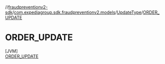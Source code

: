 //[fraudpreventionv2-sdk](../../../../index.md)/[com.expediagroup.sdk.fraudpreventionv2.models](../../index.md)/[UpdateType](../index.md)/[ORDER_UPDATE](index.md)

# ORDER_UPDATE

[JVM]\
[ORDER_UPDATE](index.md)
